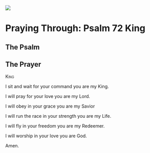 <img class="intro-right" src="/images/art-paris-psalter.jpg">

# Praying Through: Psalm 72 King

## The Psalm

## The Prayer

<div style="font-variant: small-caps;">
King
</div>


I sit and wait
  for your command
  you are my King.

I will pray
  for your love
  you are my Lord.

I will obey
  in your grace
  you are my Savior

I will run the race
  in your strength
  you are my Life.

I will fly
  in your freedom
  you are my Redeemer.

I will worship
  in your love
  you are God.

Amen.
